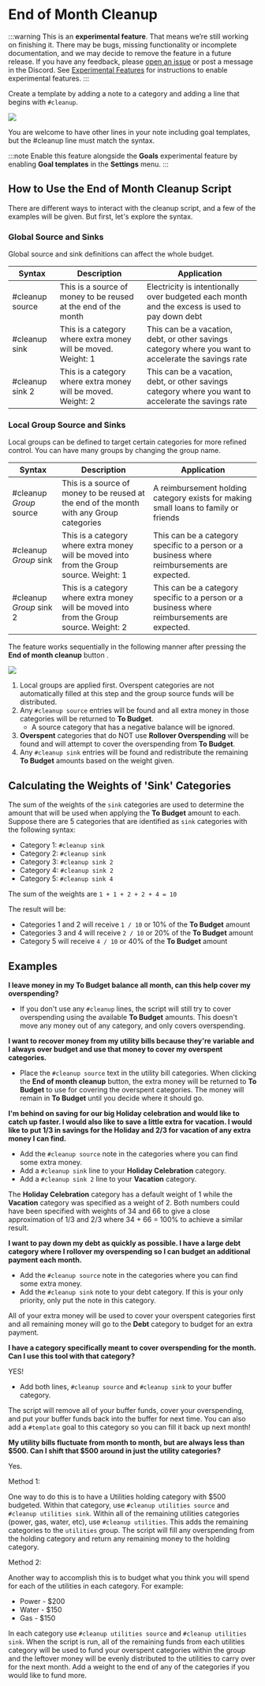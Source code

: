 # End of Month Cleanup

:::warning
This is an **experimental feature**. That means we’re still working on finishing it. There may be bugs, missing functionality or incomplete documentation, and we may decide to remove the feature in a future release. If you have any feedback, please [open an issue](https://github.com/actualbudget/actual/issues) or post a message in the Discord. See [Experimental Features](./index) for instructions to enable experimental features.
:::

Create a template by adding a note to a category and adding a line that begins with `#cleanup`.

![](/img/monthly-cleanup/cleanup-02.png)

You are welcome to have other lines in your note including goal templates, but the #cleanup line must match the syntax.

:::note
Enable this feature alongside the **Goals** experimental feature by enabling **Goal templates** in the **Settings** menu.
:::

## How to Use the End of Month Cleanup Script

There are different ways to interact with the cleanup script, and a few of the examples will be given. But first, let's explore the syntax.

<!-- prettier-ignore -->
### Global Source and Sinks
Global source and sink definitions can affect the whole budget.

|Syntax|Description|Application|
|---|---|---|
|#cleanup source|This is a source of money to be reused at the end of the month|Electricity is intentionally over budgeted each month and the excess is used to pay down debt|
|#cleanup sink|This is a category where extra money will be moved. Weight: 1|This can be a vacation, debt, or other savings category where you want to accelerate the savings rate|
|#cleanup sink 2|This is a category where extra money will be moved. Weight: 2|This can be a vacation, debt, or other savings category where you want to accelerate the savings rate|

### Local Group Source and Sinks
Local groups can be defined to target certain categories for more refined control. You can have many groups by changing the group name.

|Syntax|Description|Application|
|---|---|---|
|#cleanup _Group_ source|This is a source of money to be reused at the end of the month with any Group categories|A reimbursement holding category exists for making small loans to family or friends|
|#cleanup _Group_ sink |This is a category where extra money will be moved into from the Group source. Weight: 1|This can be a category specific to a person or a business where reimbursements are expected.|
|#cleanup _Group_ sink 2 |This is a category where extra money will be moved into from the Group source. Weight: 2|This can be a category specific to a person or a business where reimbursements are expected.|

The feature works sequentially in the following manner after pressing the **End of month cleanup** button .

![](/img/monthly-cleanup/cleanup-01.png)

1. Local groups are applied first. Overspent categories are not automatically filled at this step and the group source funds will be distributed.
1. Any `#cleanup source` entries will be found and all extra money in those categories will be returned to **To Budget**.
    - A source category that has a negative balance will be ignored.
2. **Overspent** categories that do NOT use **Rollover Overspending** will be found and will attempt to cover the overspending from **To Budget**.
3. Any `#cleanup sink` entries will be found and redistribute the remaining **To Budget** amounts based on the weight given.

## Calculating the Weights of 'Sink' Categories

The sum of the weights of the `sink` categories are used to determine the amount that will be used when applying the **To Budget** amount to each.
Suppose there are 5 categories that are identified as `sink` categories with the following syntax:

- Category 1: `#cleanup sink`
- Category 2: `#cleanup sink`
- Category 3: `#cleanup sink 2`
- Category 4: `#cleanup sink 2`
- Category 5: `#cleanup sink 4`

The sum of the weights are `1 + 1 + 2 + 2 + 4 = 10`

The result will be:

- Categories 1 and 2 will receive `1 / 10` or 10% of the **To Budget** amount
- Categories 3 and 4 will receive `2 / 10` or 20% of the **To Budget** amount
- Category 5 will receive `4 / 10` or 40% of the **To Budget** amount

## Examples

**I leave money in my To Budget balance all month, can this help cover my overspending?**

- If you don't use any `#cleanup` lines, the script will still try to cover overspending using the available **To Budget** amounts. This doesn't move any money out of any category, and only covers overspending.

**I want to recover money from my utility bills because they're variable and I always over budget and use that money to cover my overspent categories.**

- Place the `#cleanup source` text in the utility bill categories. When clicking the **End of month cleanup** button, the extra money will be returned to **To Budget** to use for covering the overspent categories. The money will remain in **To Budget** until you decide where it should go.

**I'm behind on saving for our big Holiday celebration and would like to catch up faster. I would also like to save a little extra for vacation. I would like to put 1/3 in savings for the Holiday and 2/3 for vacation of any extra money I can find.**

- Add the `#cleanup source` note in the categories where you can find some extra money.
- Add a `#cleanup sink` line to your **Holiday Celebration** category.
- Add a `#cleanup sink 2` line to your **Vacation** category.

The **Holiday Celebration** category has a default weight of 1 while the **Vacation** category was specified as a weight of 2. Both numbers could have been specified with weights of 34 and 66 to give a close approximation of 1/3 and 2/3 where 34 + 66 = 100% to achieve a similar result.

**I want to pay down my debt as quickly as possible. I have a large debt category where I rollover my overspending so I can budget an additional payment each month.**

- Add the `#cleanup source` note in the categories where you can find some extra money.
- Add the `#cleanup sink` note to your debt category. If this is your only priority, only put the note in this category.

All of your extra money will be used to cover your overspent categories first and all remaining money will go to the **Debt** category to budget for an extra payment.

**I have a category specifically meant to cover overspending for the month. Can I use this tool with that category?**

YES!

- Add both lines, `#cleanup source` and `#cleanup sink` to your buffer category.

The script will remove all of your buffer funds, cover your overspending, and put your buffer funds back into the buffer for next time. You can also add a `#template` goal to this category so you can fill it back up next month!

**My utility bills fluctuate from month to month, but are always less than $500. Can I shift that $500 around in just the utility categories?**

Yes.

Method 1:

One way to do this is to have a Utilities holding category with $500 budgeted. Within that category, use `#cleanup utilities source` and `#cleanup utilities sink`. Within all of the remaining utilities categories (power, gas, water, etc), use `#cleanup utilities`. This adds the remaining categories to the `utilities` group. The script will fill any overspending from the holding category and return any remaining money to the holding category.

Method 2:

Another way to accomplish this is to budget what you think you will spend for each of the utilities in each category. For example:
* Power - $200
* Water - $150
* Gas - $150

In each category use `#cleanup utilities source` and `#cleanup utilities sink`. When the script is run, all of the remaining funds from each utilities category will be used to fund your overspent categories within the group and the leftover money will be evenly distributed to the utilities to carry over for the next month. Add a weight to the end of any of the categories if you would like to fund more.
